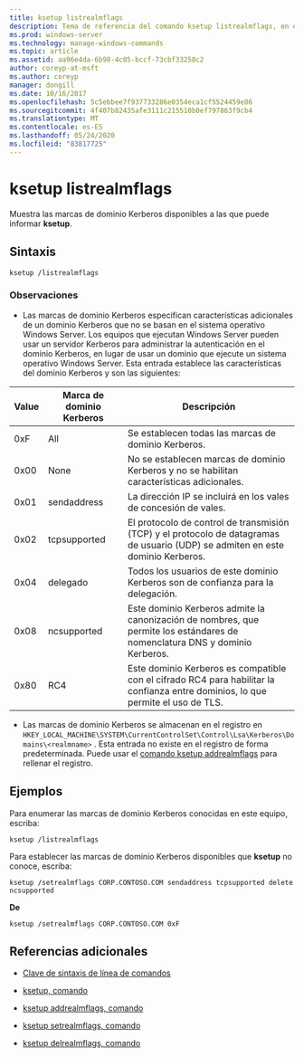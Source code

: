 ```yaml
---
title: ksetup listrealmflags
description: Tema de referencia del comando ksetup listrealmflags, en el que se enumeran las marcas de dominio Kerberos disponibles a las que puede informar ksetup.
ms.prod: windows-server
ms.technology: manage-windows-commands
ms.topic: article
ms.assetid: aa96e4da-6b98-4c05-bccf-73cbf33258c2
author: coreyp-at-msft
ms.author: coreyp
manager: dongill
ms.date: 10/16/2017
ms.openlocfilehash: 5c5ebbee7f937733286e0354eca1cf5524459e86
ms.sourcegitcommit: 4f407b82435afe3111c215510b0ef797863f9cb4
ms.translationtype: MT
ms.contentlocale: es-ES
ms.lasthandoff: 05/24/2020
ms.locfileid: "83817725"
---
```

# <a name="ksetup-listrealmflags"></a>ksetup listrealmflags

Muestra las marcas de dominio Kerberos disponibles a las que puede informar **ksetup**.

## <a name="syntax"></a>Sintaxis

```
ksetup /listrealmflags
```

### <a name="remarks"></a>Observaciones

- Las marcas de dominio Kerberos especifican características adicionales de un dominio Kerberos que no se basan en el sistema operativo Windows Server. Los equipos que ejecutan Windows Server pueden usar un servidor Kerberos para administrar la autenticación en el dominio Kerberos, en lugar de usar un dominio que ejecute un sistema operativo Windows Server. Esta entrada establece las características del dominio Kerberos y son las siguientes:

| Value | Marca de dominio Kerberos | Descripción |
| ----- | ---------- | ----------- |
| 0xF | All | Se establecen todas las marcas de dominio Kerberos. |
| 0x00 | None | No se establecen marcas de dominio Kerberos y no se habilitan características adicionales. |
| 0x01 | sendaddress | La dirección IP se incluirá en los vales de concesión de vales. |
| 0x02 | tcpsupported | El protocolo de control de transmisión (TCP) y el protocolo de datagramas de usuario (UDP) se admiten en este dominio Kerberos. |
| 0x04 | delegado | Todos los usuarios de este dominio Kerberos son de confianza para la delegación. |
| 0x08 | ncsupported | Este dominio Kerberos admite la canonización de nombres, que permite los estándares de nomenclatura DNS y dominio Kerberos. |
| 0x80 | RC4 | Este dominio Kerberos es compatible con el cifrado RC4 para habilitar la confianza entre dominios, lo que permite el uso de TLS. |

- Las marcas de dominio Kerberos se almacenan en el registro en `HKEY_LOCAL_MACHINE\SYSTEM\CurrentControlSet\Control\Lsa\Kerberos\Domains\<realmname>` . Esta entrada no existe en el registro de forma predeterminada. Puede usar el [comando ksetup addrealmflags](ksetup-addrealmflags.md) para rellenar el registro.

## <a name="examples"></a>Ejemplos

Para enumerar las marcas de dominio Kerberos conocidas en este equipo, escriba:

```
ksetup /listrealmflags
```

Para establecer las marcas de dominio Kerberos disponibles que **ksetup** no conoce, escriba:

```
ksetup /setrealmflags CORP.CONTOSO.COM sendaddress tcpsupported delete ncsupported
```

**De**

```
ksetup /setrealmflags CORP.CONTOSO.COM 0xF
```

## <a name="additional-references"></a>Referencias adicionales

- [Clave de sintaxis de línea de comandos](command-line-syntax-key.md)

- [ksetup, comando](ksetup.md)

- [ksetup addrealmflags, comando](ksetup-addrealmflags.md)

- [ksetup setrealmflags, comando](ksetup-setrealmflags.md)

- [ksetup delrealmflags, comando](ksetup-delrealmflags.md)
